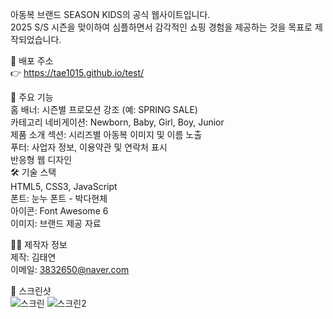 아동복 브랜드 SEASON KIDS의 공식 웹사이트입니다. <br>
2025 S/S 시즌을 맞이하여 심플하면서 감각적인 쇼핑 경험을 제공하는 것을 목표로 제작되었습니다. <br>

🔗 배포 주소 <br>
👉 https://tae1015.github.io/test/ <br>

📌 주요 기능 <br>
홈 배너: 시즌별 프로모션 강조 (예: SPRING SALE) <br>
카테고리 네비게이션: Newborn, Baby, Girl, Boy, Junior <br>
제품 소개 섹션: 시리즈별 아동복 이미지 및 이름 노출 <br>
푸터: 사업자 정보, 이용약관 및 연락처 표시 <br>
반응형 웹 디자인 <br>
🛠️ 기술 스택 <br>
HTML5, CSS3, JavaScript <br>
폰트: 눈누 폰트 - 박다현체 <br>
아이콘: Font Awesome 6 <br>
이미지: 브랜드 제공 자료 <br>

🙋‍♀️ 제작자 정보 <br>
제작: 김태연 <br>
이메일: 3832650@naver.com <br>

📸 스크린샷 <br>
![스크린](https://github.com/user-attachments/assets/2068ee71-e75a-41ba-ae2b-ed224f7b1bfd)
![스크린2](https://github.com/user-attachments/assets/016e5264-9244-41b5-93da-f5dfd05c2c77)
